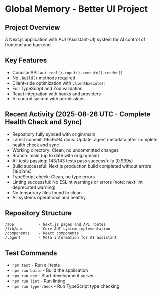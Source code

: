 # Global Memory - Better UI Project

## Project Overview
A Next.js application with AUI (Assistant-UI) system for AI control of frontend and backend.

## Key Features
- Concise API: `aui.tool().input().execute().render()`
- No `.build()` methods required
- Client-side optimization with `clientExecute()`
- Full TypeScript and Zod validation
- React integration with hooks and providers
- AI control system with permissions

## Recent Activity (2025-08-26 UTC - Complete Health Check and Sync)
- Repository fully synced with origin/main
- Latest commit: 96c9c94 docs: Update .agent metadata after complete health check and sync
- Working directory: Clean, no uncommitted changes
- Branch: main (up to date with origin/main)
- All tests passing: 143/143 tests pass successfully (0.939s)
- Build successful: Next.js production build completed without errors (1602ms)
- TypeScript check: Clean, no type errors
- Linting successful: No ESLint warnings or errors (note: next lint deprecated warning)
- No temporary files found to clean
- All systems operational and healthy

## Repository Structure
```
/app           - Next.js pages and API routes
/lib/aui       - Core AUI system implementation
/components    - React components
/.agent        - Meta information for AI assistant
```

## Test Commands
- `npm test` - Run all tests
- `npm run build` - Build the application
- `npm run dev` - Start development server
- `npm run lint` - Run linting
- `npm run type-check` - Run TypeScript type checking